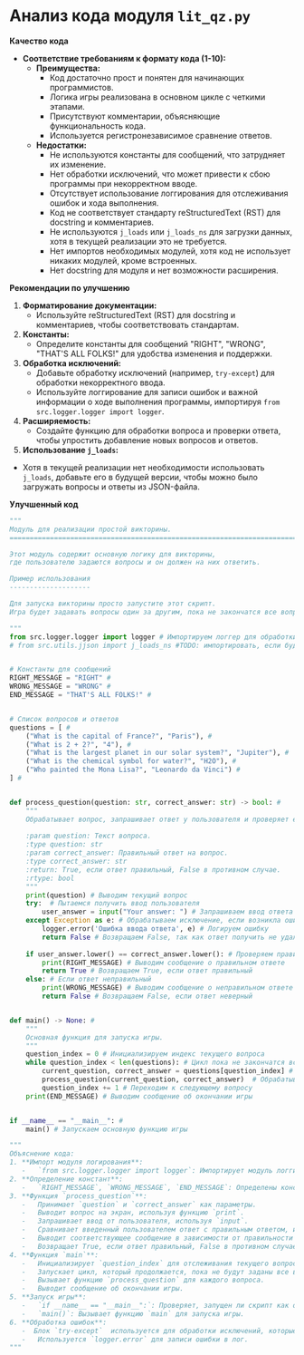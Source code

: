 # Анализ кода модуля `lit_qz.py`

**Качество кода**

- **Соответствие требованиям к формату кода (1-10):**
   -  **Преимущества:**
        - Код достаточно прост и понятен для начинающих программистов.
        -  Логика игры реализована в основном цикле с четкими этапами.
        - Присутствуют комментарии, объясняющие функциональность кода.
        - Используется регистронезависимое сравнение ответов.
   -  **Недостатки:**
        - Не используются константы для сообщений, что затрудняет их изменение.
        - Нет обработки исключений, что может привести к сбою программы при некорректном вводе.
        - Отсутствует использование логгирования для отслеживания ошибок и хода выполнения.
        - Код не соответствует стандарту reStructuredText (RST) для docstring и комментариев.
        - Не используются `j_loads` или `j_loads_ns` для загрузки данных, хотя в текущей реализации это не требуется.
        - Нет импортов необходимых модулей, хотя код не использует никаких модулей, кроме встроенных.
        - Нет docstring для модуля и нет возможности расширения.

**Рекомендации по улучшению**

1.  **Форматирование документации:**
    -   Используйте reStructuredText (RST) для docstring и комментариев, чтобы соответствовать стандартам.
2.  **Константы:**
    -   Определите константы для сообщений "RIGHT", "WRONG", "THAT'S ALL FOLKS!" для удобства изменения и поддержки.
3.  **Обработка исключений:**
    -   Добавьте обработку исключений (например, `try-except`) для обработки некорректного ввода.
    -   Используйте логгирование для записи ошибок и важной информации о ходе выполнения программы, импортируя `from src.logger.logger import logger`.
4.  **Расширяемость:**
    -   Создайте функцию для обработки вопроса и проверки ответа, чтобы упростить добавление новых вопросов и ответов.
5.  **Использование `j_loads`:**
   -    Хотя в текущей реализации нет необходимости использовать `j_loads`, добавьте его в будущей версии, чтобы можно было загружать вопросы и ответы из JSON-файла.

**Улучшенный код**

```python
"""
Модуль для реализации простой викторины.
=========================================================================================

Этот модуль содержит основную логику для викторины,
где пользователю задаются вопросы и он должен на них ответить.

Пример использования
--------------------

Для запуска викторины просто запустите этот скрипт.
Игра будет задавать вопросы один за другим, пока не закончатся все вопросы.

"""
from src.logger.logger import logger # Импортируем логгер для обработки ошибок. #
# from src.utils.jjson import j_loads_ns #TODO: импортировать, если будем читать вопросы из файла #


# Константы для сообщений
RIGHT_MESSAGE = "RIGHT" #
WRONG_MESSAGE = "WRONG" #
END_MESSAGE = "THAT'S ALL FOLKS!" #


# Список вопросов и ответов
questions = [ #
    ("What is the capital of France?", "Paris"), #
    ("What is 2 + 2?", "4"), #
    ("What is the largest planet in our solar system?", "Jupiter"), #
    ("What is the chemical symbol for water?", "H2O"), #
    ("Who painted the Mona Lisa?", "Leonardo da Vinci") #
] #


def process_question(question: str, correct_answer: str) -> bool: #
    """
    Обрабатывает вопрос, запрашивает ответ у пользователя и проверяет его.
    
    :param question: Текст вопроса.
    :type question: str
    :param correct_answer: Правильный ответ на вопрос.
    :type correct_answer: str
    :return: True, если ответ правильный, False в противном случае.
    :rtype: bool
    """
    print(question) # Выводим текущий вопрос
    try:  # Пытаемся получить ввод пользователя
        user_answer = input("Your answer: ") # Запрашиваем ввод ответа пользователя
    except Exception as e: # Обрабатываем исключение, если возникла ошибка при вводе
        logger.error('Ошибка ввода ответа', e) # Логируем ошибку
        return False # Возвращаем False, так как ответ получить не удалось
    
    if user_answer.lower() == correct_answer.lower(): # Проверяем правильность ответа
        print(RIGHT_MESSAGE) # Выводим сообщение о правильном ответе
        return True # Возвращаем True, если ответ правильный
    else: # Если ответ неправильный
        print(WRONG_MESSAGE) # Выводим сообщение о неправильном ответе
        return False # Возвращаем False, если ответ неверный


def main() -> None: #
    """
    Основная функция для запуска игры.
    """
    question_index = 0 # Инициализируем индекс текущего вопроса
    while question_index < len(questions): # Цикл пока не закончатся все вопросы
        current_question, correct_answer = questions[question_index] # Получаем текущий вопрос и правильный ответ
        process_question(current_question, correct_answer)  # Обрабатываем текущий вопрос
        question_index += 1 # Переходим к следующему вопросу
    print(END_MESSAGE) # Выводим сообщение об окончании игры


if __name__ == "__main__": #
    main() # Запускаем основную функцию игры

"""
Объяснение кода:
1. **Импорт модуля логирования**:
   -   `from src.logger.logger import logger`: Импортирует модуль логгирования для записи ошибок.
2. **Определение констант**:
   -   `RIGHT_MESSAGE`, `WRONG_MESSAGE`, `END_MESSAGE`: Определены константы для сообщений, чтобы их было легче менять и поддерживать.
3. **Функция `process_question`**:
   -   Принимает `question` и `correct_answer` как параметры.
   -   Выводит вопрос на экран, используя функцию `print`.
   -   Запрашивает ввод от пользователя, используя `input`.
   -   Сравнивает введенный пользователем ответ с правильным ответом, используя регистронезависимое сравнение.
   -   Выводит соответствующее сообщение в зависимости от правильности ответа.
   -   Возвращает True, если ответ правильный, False в противном случае.
4. **Функция `main`**:
   -   Инициализирует `question_index` для отслеживания текущего вопроса.
   -   Запускает цикл, который продолжается, пока не будут заданы все вопросы.
   -   Вызывает функцию `process_question` для каждого вопроса.
   -   Выводит сообщение об окончании игры.
5. **Запуск игры**:
   -   `if __name__ == "__main__":`: Проверяет, запущен ли скрипт как основная программа.
   -   `main()`: Вызывает функцию `main` для запуска игры.
6. **Обработка ошибок**:
   -  Блок `try-except`  используется для обработки исключений, которые могут возникнуть при вводе пользователя.
   -   Используется `logger.error` для записи ошибки в лог.
"""
```